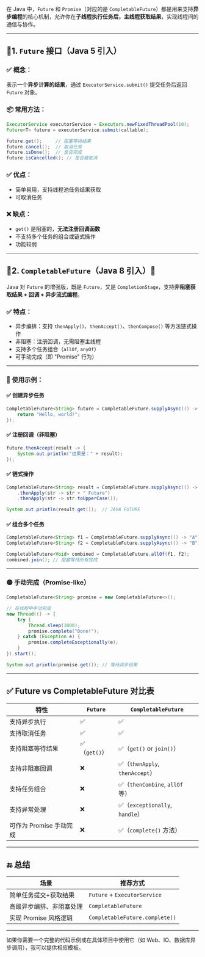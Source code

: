 在 Java 中，`Future` 和 `Promise`（对应的是 `CompletableFuture`）都是用来支持**异步编程**的核心机制，允许你在**子线程执行任务后，主线程获取结果**，实现线程间的通信与协作。

------

## 🔹1. `Future` 接口（Java 5 引入）

### ✅ 概念：

表示一个**异步计算的结果**，通过 `ExecutorService.submit()` 提交任务后返回 `Future` 对象。

### 📦 常用方法：

```java
ExecutorService executorService = Executors.newFixedThreadPool(10);
Future<T> future = executorService.submit(callable);

future.get();     // 阻塞等待结果
future.cancel();  // 取消任务
future.isDone();  // 是否完成
future.isCancelled(); // 是否被取消
```

### ✅ 优点：

- 简单易用，支持线程池任务结果获取
- 可取消任务

### ❌ 缺点：

- `get()` 是阻塞的，**无法注册回调函数**
- 不支持多个任务的组合或链式操作
- 功能较弱

------

## 🔹2. `CompletableFuture`（Java 8 引入）🌟

Java 对 `Future` 的增强版，既是 `Future`，又是 `CompletionStage`，支持**非阻塞获取结果 + 回调 + 异步流式编程**。

### ✅ 特点：

- 异步编排：支持 `thenApply()`、`thenAccept()`、`thenCompose()` 等方法链式操作
- 非阻塞：注册回调，无需阻塞主线程
- 支持多个任务组合（`allOf`, `anyOf`）
- 可手动完成（即 "Promise" 行为）

------

### 🔧 使用示例：

#### ✅ 创建异步任务

```java
CompletableFuture<String> future = CompletableFuture.supplyAsync(() -> {
    return "Hello, world!";
});
```

#### ✅ 注册回调（非阻塞）

```java
future.thenAccept(result -> {
    System.out.println("结果是：" + result);
});
```

#### ✅ 链式操作

```java
CompletableFuture<String> result = CompletableFuture.supplyAsync(() -> "Java")
    .thenApply(str -> str + " Future")
    .thenApply(str -> str.toUpperCase());

System.out.println(result.get());  // JAVA FUTURE
```

#### ✅ 组合多个任务

```java
CompletableFuture<String> f1 = CompletableFuture.supplyAsync(() -> "A");
CompletableFuture<String> f2 = CompletableFuture.supplyAsync(() -> "B");

CompletableFuture<Void> combined = CompletableFuture.allOf(f1, f2);
combined.join(); // 阻塞等待所有完成
```

------

### 🟡 手动完成（Promise-like）

```java
CompletableFuture<String> promise = new CompletableFuture<>();

// 在线程中手动完成
new Thread(() -> {
    try {
        Thread.sleep(1000);
        promise.complete("Done!");
    } catch (Exception e) {
        promise.completeExceptionally(e);
    }
}).start();

System.out.println(promise.get()); // 等待异步结果
```

------

## ✅ Future vs CompletableFuture 对比表

| 特性                    | `Future`     | `CompletableFuture`            |
| ----------------------- | ------------ | ------------------------------ |
| 支持异步执行            | ✅            | ✅                              |
| 支持取消任务            | ✅            | ✅                              |
| 支持阻塞等待结果        | ✅（`get()`） | ✅（`get()` or `join()`）       |
| 支持非阻塞回调          | ❌            | ✅（`thenApply`, `thenAccept`） |
| 支持任务组合            | ❌            | ✅（`thenCombine`, `allOf` 等） |
| 支持异常处理            | ❌            | ✅（`exceptionally`, `handle`） |
| 可作为 Promise 手动完成 | ❌            | ✅（`complete()` 方法）         |

------

## 🔚 总结

| 场景                     | 推荐方式                       |
| ------------------------ | ------------------------------ |
| 简单任务提交+获取结果    | `Future` + `ExecutorService`   |
| 高级异步编排、非阻塞处理 | `CompletableFuture`            |
| 实现 Promise 风格逻辑    | `CompletableFuture.complete()` |

------

如果你需要一个完整的代码示例或在具体项目中使用它（如 Web、IO、数据库异步调用），我可以提供相应模板。